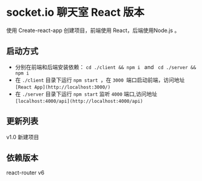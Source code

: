 # socket.io 聊天室 React 版本

使用 Create-react-app 创建项目，前端使用 React，后端使用Node.js 。

## 启动方式

* 分别在前端和后端安装依赖： `cd ./client && npm i ` and ` cd ./server && npm i`
* 在 `./client` 目录下运行  `npm start `，在 `3000 `端口启动前端，访问地址 `[React App](http://localhost:3000/)`
* 在 `./server` 目录下运行 `npm start` 监听 `4000` 端口,访问地址 `[localhost:4000/api](http://localhost:4000/api)`

## 更新列表

v1.0 新建项目

## 依赖版本

react-router v6
